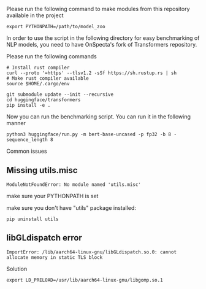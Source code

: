 Please run the following command to make modules from this repository available in the project
```
export PYTHONPATH=/path/to/model_zoo
```

In order to use the script in the following directory for easy benchmarking of NLP models, you need to have 
OnSpecta's fork of Transformers repository.

Please run the following commands
```
# Install rust compiler
curl --proto '=https' --tlsv1.2 -sSf https://sh.rustup.rs | sh
# Make rust compiler available 
source $HOME/.cargo/env

git submodule update --init --recursive
cd huggingface/transformers
pip install -e .
```

Now you can run the benchmarking script. You can run it in the following manner
```
python3 huggingface/run.py -m bert-base-uncased -p fp32 -b 8 -sequence_length 8
```

Common issues
## Missing utils.misc
```
ModuleNotFoundError: No module named 'utils.misc'
```
make sure your PYTHONPATH is set

make sure you don't have "utils" package installed: 

`pip uninstall utils`

## libGLdispatch error
```
ImportError: /lib/aarch64-linux-gnu/libGLdispatch.so.0: cannot allocate memory in static TLS block
```
Solution

`export LD_PRELOAD=/usr/lib/aarch64-linux-gnu/libgomp.so.1`
